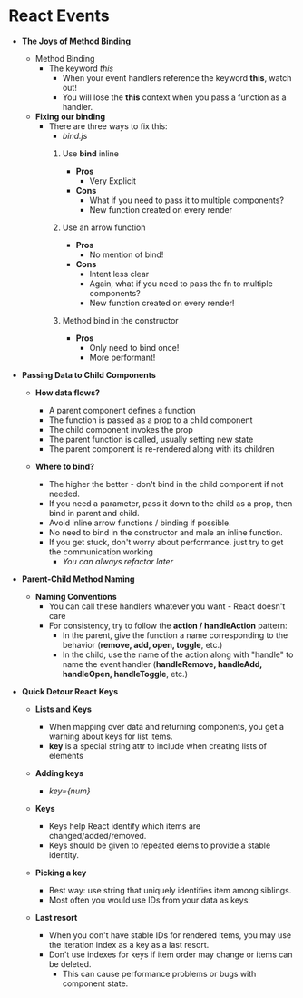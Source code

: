 # React Events

* **The Joys of Method Binding**
    - Method Binding
        - The keyword *this*
            - When your event handlers reference the keyword **this**, watch out!
            - You will lose the **this** context when you pass a function as a handler.
    - **Fixing our binding**
        - There are three ways to fix this:
            - *bind.js*
            1. Use **bind** inline
                - **Pros**
                    + Very Explicit
                - **Cons**
                    + What if you need to pass it to multiple components?
                    + New function created on every render

            2. Use an arrow function
                - **Pros**
                    + No mention of bind!
                - **Cons**
                    + Intent less clear
                    + Again, what if you need to pass the fn to multiple components?
                    + New function created on every render!
            3. Method bind in the constructor
                - **Pros**
                    + Only need to bind once!
                    + More performant!

* **Passing Data to Child Components**
    - **How data flows?**
        - A parent component defines a function
        - The function is passed as a prop to a child component
        - The child component invokes the prop
        - The parent function is called, usually setting new state
        - The parent component is re-rendered along with its children

    - **Where to bind?**
        - The higher the better - don't bind in the child component if not needed.
        - If you need a parameter, pass it down to the child as a prop, then bind in parent and child.
        - Avoid inline arrow functions / binding if possible.
        - No need to bind in the constructor and male an inline function.
        - If you get stuck, don't worry about performance. just try to get the communication working
            - *You can always refactor later*

* **Parent-Child Method Naming**
    - **Naming Conventions**
        - You can call these handlers whatever you want - React doesn't care
        - For consistency, try to follow the **action / handleAction** pattern: 
            - In the parent, give the function a name corresponding to the behavior (**remove, add, open, toggle**, etc.)
            - In the child, use the name of the action along with "handle" to name the event handler (**handleRemove, handleAdd, handleOpen, handleToggle**, etc.)

* **Quick Detour React Keys**
    - **Lists and Keys**
        - When mapping over data and returning components, you get a warning about keys for list items.
        - **key** is a special string attr to include when creating lists of elements

    - **Adding keys**
        - *key={num}*

    - **Keys**
        - Keys help React identify which items are changed/added/removed.
        - Keys should be given to repeated elems to provide a stable identity.
    
    - **Picking a key**
        - Best way: use string that uniquely identifies item among siblings.
        - Most often you would use IDs from your data as keys:
        
    - **Last resort**
        - When you don't have stable IDs for rendered items, you may use the iteration index as a key as a last resort.
        - Don't use indexes for keys if item order may change or items can be deleted.
            - This can cause performance problems or bugs with component state.